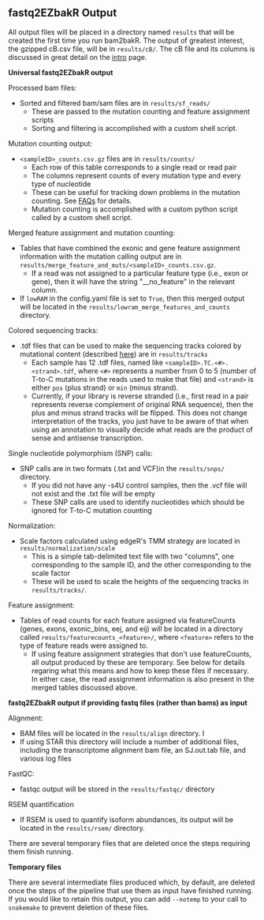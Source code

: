 ## fastq2EZbakR Output

All output files will be placed in a directory named `results` that will be created the first time you run bam2bakR. The output of greatest interest, the gzipped cB.csv file, will be in `results/cB/`. The cB file and its columns is discussed in great detail on the [intro](index.md) page.

**Universal fastq2EZbakR output**

Processed bam files:

* Sorted and filtered bam/sam files are in `results/sf_reads/`
  - These are passed to the mutation counting and feature assignment scripts
  - Sorting and filtering is accomplished with a custom shell script.

Mutation counting output:

* `<sampleID>_counts.csv.gz` files are in `results/counts/`
  - Each row of this table corresponds to a single read or read pair
  - The columns represent counts of every mutation type and every type of nucleotide
  - These can be useful for tracking down problems in the mutation counting. See [FAQs](faqs.md) for details.
  - Mutation counting is accomplished with a custom python script called by a custom shell script.

Merged feature assignment and mutation counting:

* Tables that have combined the exonic and gene feature assignment information with the mutation calling output are in `results/merge_feature_and_muts/<sampleID>_counts.csv.gz`. 
  - If a read was not assigned to a particular feature type (i.e., exon or gene), then it will have the string "__no_feature" in the relevant column.
* If `lowRAM` in the config.yaml file is set to `True`, then this merged output will be located in the `results/lowram_merge_features_and_counts` directory.


Colored sequencing tracks:

* .tdf files that can be used to make the sequencing tracks colored by mutational content (described [here](tracks.md)) are in `results/tracks`
  - Each sample has 12 .tdf files, named like `<sampleID>.TC.<#>.<strand>.tdf`, where `<#>` represents a number from 0 to 5 (number of T-to-C mutations in the reads used to make that file) and `<strand>` is either `pos` (plus strand) or `min` (minus strand).
  - Currently, if your library is reverse stranded (i.e., first read in a pair represents reverse complement of original RNA sequence), then the plus and minus strand tracks will be flipped. This does not change interpretation of the tracks, you just have to be aware of that when using an annotation to visually decide what reads are the 
  product of sense and antisense transcription.

Single nucleotide polymorphism (SNP) calls:

* SNP calls are in two formats (.txt and VCF)in the `results/snps/` directory.
  - If you did not have any -s4U control samples, then the .vcf file will not exist and the .txt file will be empty
  - These SNP calls are used to identify nucleotides which should be ignored for T-to-C mutation counting

Normalization:

* Scale factors calculated using edgeR's TMM strategy are located in `results/normalization/scale`
  - This is a simple tab-delimited text file with two "columns", one corresponding to the sample ID, and the other corresponding to the scale factor
  - These will be used to scale the heights of the sequencing tracks in `results/tracks/`.

Feature assignment:

* Tables of read counts for each feature assigned via featureCounts (genes, exons, exonic_bins, eej, and eij) will be located in a directory called `results/featurecounts_<feature>/`, where `<feature>` refers to the type of feature reads were assigned to.
  - If using feature assignment strategies that don't use featureCounts, all output produced by these are temporary. See below for details regaring what this means and how to keep these files if necessary. In either case, the read assignment information is also present in the merged tables discussed above.

**fastq2EZbakR output if providing fastq files (rather than bams) as input**

Alignment:

* BAM files will be located in the `results/align` directory. I
* If using STAR this directory will include a number of additional files, including the transcriptome alignment bam file, an SJ.out.tab file, and various log files

FastQC:

* fastqc output will be stored in the `results/fastqc/` directory

RSEM quantification

* If RSEM is used to quantify isoform abundances, its output will be located in the `results/rsem/` directory.

There are several temporary files that are deleted once the steps requiring them finish running.

**Temporary files**

There are several intermediate files produced which, by default, are deleted once the steps of the pipeline that use them as input have finished running. If you would like to retain this output, you can add `--notemp` to your call to `snakemake` to prevent deletion of these files.

